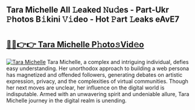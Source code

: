 ## Tara Michelle All 𝙻eaked 𝙽u𝚍es - Part-Ukr 𝙿hotos B𝚒kini 𝚅𝚒deo - Hot 𝙿art 𝙻eaks eAvE7

# <h2><a href="http://ld29kp.urlbe.top/?page=Tara+Michelle">🔗🔗👉👉 Tara Michelle P𝚑oto𝚜Vid𝚎o</a></h2>

[![Tara Michelle](https://i.imgur.com/eBuTRDB.gif)](http://ld29kp.urlbe.top/?page=Tara+Michelle)
Tara Michelle, a complex and intriguing individual, defies easy understanding. Her unorthodox approach to building a web persona has magnetized and offended followers, generating debates on artistic expression, privacy, and the complexities of virtual communities. Though her next moves are unclear, her influence on the digital world is indisputable. Armed with an unwavering spirit and undeniable allure, Tara Michelle journey in the digital realm is unending.
